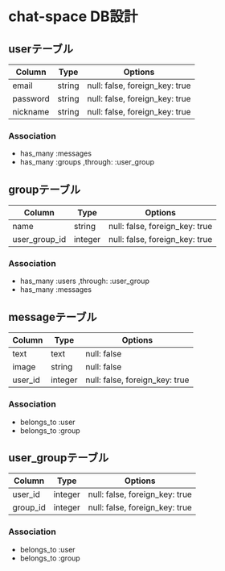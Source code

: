 
# chat-space DB設計
## userテーブル
|Column|Type|Options|
|------|----|-------|
|email|string|null: false, foreign_key: true|
|password|string|null: false, foreign_key: true|
|nickname|string|null: false, foreign_key: true|
### Association
- has_many :messages
- has_many :groups ,through: :user_group

## groupテーブル
|Column|Type|Options|
|------|----|-------|
|name|string|null: false, foreign_key: true|
|user_group_id|integer|null: false, foreign_key: true|
### Association
- has_many :users ,through: :user_group
- has_many :messages

## messageテーブル
|Column|Type|Options|
|------|----|-------|
|text|text|null: false|
|image|string|null: false|
|user_id|integer|null: false, foreign_key: true|
### Association
- belongs_to :user
- belongs_to :group

## user_groupテーブル
|Column|Type|Options|
|------|----|-------|
|user_id|integer|null: false, foreign_key: true|
|group_id|integer|null: false, foreign_key: true|
### Association
- belongs_to :user
- belongs_to :group

